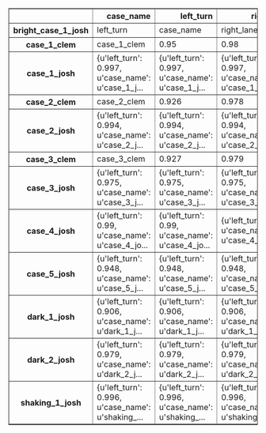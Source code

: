 <table border="1" class="dataframe">
  <thead>
    <tr style="text-align: right;">
      <th></th>
      <th>case_name</th>
      <th>left_turn</th>
      <th>right_turn</th>
      <th>left_lane_change</th>
      <th>right_lane_change</th>
    </tr>
  </thead>
  <tbody>
    <tr>
      <th>bright_case_1_josh</th>
      <td>                                         left_turn</td>
      <td>                                         case_name</td>
      <td>                                 right_lane_change</td>
      <td>                                        right_turn</td>
      <td>                                  left_lane_change</td>
    </tr>
    <tr>
      <th>case_1_clem</th>
      <td>                                       case_1_clem</td>
      <td>                                              0.95</td>
      <td>                                              0.98</td>
      <td>                                             0.928</td>
      <td>                                             0.831</td>
    </tr>
    <tr>
      <th>case_1_josh</th>
      <td> {u'left_turn': 0.997, u'case_name': u'case_1_j...</td>
      <td> {u'left_turn': 0.997, u'case_name': u'case_1_j...</td>
      <td> {u'left_turn': 0.997, u'case_name': u'case_1_j...</td>
      <td> {u'left_turn': 0.997, u'case_name': u'case_1_j...</td>
      <td> {u'left_turn': 0.997, u'case_name': u'case_1_j...</td>
    </tr>
    <tr>
      <th>case_2_clem</th>
      <td>                                       case_2_clem</td>
      <td>                                             0.926</td>
      <td>                                             0.978</td>
      <td>                                             0.841</td>
      <td>                                             0.892</td>
    </tr>
    <tr>
      <th>case_2_josh</th>
      <td> {u'left_turn': 0.994, u'case_name': u'case_2_j...</td>
      <td> {u'left_turn': 0.994, u'case_name': u'case_2_j...</td>
      <td> {u'left_turn': 0.994, u'case_name': u'case_2_j...</td>
      <td> {u'left_turn': 0.994, u'case_name': u'case_2_j...</td>
      <td> {u'left_turn': 0.994, u'case_name': u'case_2_j...</td>
    </tr>
    <tr>
      <th>case_3_clem</th>
      <td>                                       case_3_clem</td>
      <td>                                             0.927</td>
      <td>                                             0.979</td>
      <td>                                             0.763</td>
      <td>                                             0.838</td>
    </tr>
    <tr>
      <th>case_3_josh</th>
      <td> {u'left_turn': 0.975, u'case_name': u'case_3_j...</td>
      <td> {u'left_turn': 0.975, u'case_name': u'case_3_j...</td>
      <td> {u'left_turn': 0.975, u'case_name': u'case_3_j...</td>
      <td> {u'left_turn': 0.975, u'case_name': u'case_3_j...</td>
      <td> {u'left_turn': 0.975, u'case_name': u'case_3_j...</td>
    </tr>
    <tr>
      <th>case_4_josh</th>
      <td> {u'left_turn': 0.99, u'case_name': u'case_4_jo...</td>
      <td> {u'left_turn': 0.99, u'case_name': u'case_4_jo...</td>
      <td> {u'left_turn': 0.99, u'case_name': u'case_4_jo...</td>
      <td> {u'left_turn': 0.99, u'case_name': u'case_4_jo...</td>
      <td> {u'left_turn': 0.99, u'case_name': u'case_4_jo...</td>
    </tr>
    <tr>
      <th>case_5_josh</th>
      <td> {u'left_turn': 0.948, u'case_name': u'case_5_j...</td>
      <td> {u'left_turn': 0.948, u'case_name': u'case_5_j...</td>
      <td> {u'left_turn': 0.948, u'case_name': u'case_5_j...</td>
      <td> {u'left_turn': 0.948, u'case_name': u'case_5_j...</td>
      <td> {u'left_turn': 0.948, u'case_name': u'case_5_j...</td>
    </tr>
    <tr>
      <th>dark_1_josh</th>
      <td> {u'left_turn': 0.906, u'case_name': u'dark_1_j...</td>
      <td> {u'left_turn': 0.906, u'case_name': u'dark_1_j...</td>
      <td> {u'left_turn': 0.906, u'case_name': u'dark_1_j...</td>
      <td> {u'left_turn': 0.906, u'case_name': u'dark_1_j...</td>
      <td> {u'left_turn': 0.906, u'case_name': u'dark_1_j...</td>
    </tr>
    <tr>
      <th>dark_2_josh</th>
      <td> {u'left_turn': 0.979, u'case_name': u'dark_2_j...</td>
      <td> {u'left_turn': 0.979, u'case_name': u'dark_2_j...</td>
      <td> {u'left_turn': 0.979, u'case_name': u'dark_2_j...</td>
      <td> {u'left_turn': 0.979, u'case_name': u'dark_2_j...</td>
      <td> {u'left_turn': 0.979, u'case_name': u'dark_2_j...</td>
    </tr>
    <tr>
      <th>shaking_1_josh</th>
      <td> {u'left_turn': 0.996, u'case_name': u'shaking_...</td>
      <td> {u'left_turn': 0.996, u'case_name': u'shaking_...</td>
      <td> {u'left_turn': 0.996, u'case_name': u'shaking_...</td>
      <td> {u'left_turn': 0.996, u'case_name': u'shaking_...</td>
      <td> {u'left_turn': 0.996, u'case_name': u'shaking_...</td>
    </tr>
  </tbody>
</table>